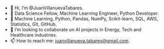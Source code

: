 - 👋 Hi, I’m @JuanVillanuevaTabares.
- 👀 Data Science Fellow, Machine Learning Engineer, Python Developer.
- 🌱 Machine Learning, Python, Pandas, NumPy, Scikit-learn, SQL, AWS, Statistics, Git, GitHub.
- 💞️ I’m looking to collaborate on AI projects in Energy, Tech and Healthcare industries.
- 📫 How to reach me: juanvillanueva.tabares@gmail.com.

<!---
JuanVillanuevaTabares/JuanVillanuevaTabares is a ✨ special ✨ repository because its `README.md` (this file) appears on your GitHub profile.
You can click the Preview link to take a look at your changes.
--->
